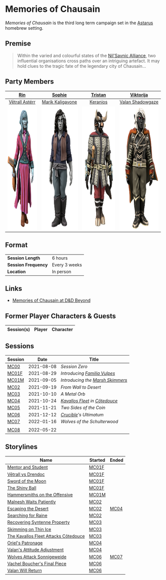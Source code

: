 # Memories of Chausain

*Memories of Chausain* is the third long term campaign set in the [Astarus](../celestial-objects/astarus.md) homebrew setting.

## Premise

> Within the varied and colourful states of the [Nil'Savnic Alliance](../civilisations/nilsavnic-alliance/nilsavnic-alliance.md), two influential organisations cross paths over an intriguing artefact. It may hold clues to the tragic fate of the legendary city of Chausain...

## Party Members

| [Rin](../players/rin.md) | [Sophie](../players/sophie.md) | [Tristan](../players/tristan.md) | [Viktorija](../players/viktorija.md) |
|:---:|:---:|:---:|:---:|
| [Vētrall Astérr](../characters/vetrall-asterr.md) | [Marik Kaligavone](../characters/marik-kaligavone.md) | [Keranios](../characters/keranios.md) | [Valan Shadowgaze](../characters/valan-shadowgaze.md) |
| <img src="https://raw.githubusercontent.com/jesskelsall/astarus-images/main/characters/portraits/47336984c5f7be18.png" height="400" /> | <img src="https://raw.githubusercontent.com/jesskelsall/astarus-images/main/characters/portraits/5e34f2c0018c62f8.png" height="400" /> | <img src="https://raw.githubusercontent.com/jesskelsall/astarus-images/main/characters/portraits/8c075a85ed942631.png" height="400" /> | <img src="https://raw.githubusercontent.com/jesskelsall/astarus-images/main/characters/portraits/cf0352e2558c24f5.png" height="400" /> |

## Format

|||
|---|---|
| **Session Length** | 6 hours |
| **Session Frequency** | Every 3 weeks |
| **Location** | In person |

## Links

- [Memories of Chausain at D&D Beyond](https://www.dndbeyond.com/campaigns/2152496)

## Former Player Characters & Guests

| Session(s) | Player | Character |
| --- | --- | --- |

## Sessions

| Session | Date | Title |
|---| --- | --- |
| [MC00](../sessions/MC00.md) | 2021-08-08 | *Session Zero* |
| [MC01F](../sessions/MC01F.md) | 2021-08-29 | *Introducing [Familia Vulpes](../organisations/familia-vulpes.md)* |
| [MC01M](../sessions/MC01M.md) | 2021-09-05 | *Introducing the [Marsh Skimmers](../organisations/criminals/marsh-skimmers.md)* |
| [MC02](../sessions/MC02.md) | 2021-09-19 | *From Wall to Desert* |
| [MC03](../sessions/MC03.md) | 2021-10-10 | *A Metal Orb* |
| [MC04](../sessions/MC04.md) | 2021-10-24 | *[Kavallos Fleet](../civilisations/kavallos-fleet/kavallos-fleet.md) in [Côtedouce](../places/settlements/towns/cotedouce.md)* |
| [MC05](../sessions/MC05.md) | 2021-11-21 | *Two Sides of the Coin* |
| [MC06](../sessions/MC06.md) | 2021-12-12 | *[Crucible](../characters/crucible.md)'s Ultimatum* |
| [MC07](../sessions/MC07.md) | 2022-01-16 | *Wolves of the Schulterwood* |
||
| [MC08](../sessions/MC08.md) | 2022-05-22 | |

## Storylines

| Name | Started | Ended |
| --- | --- | --- |
| [Mentor and Student](../storylines/mentor-and-student.md) | [MC01F](../sessions/MC01F.md) | |
| [Vētrall vs Drendoc](../storylines/vetrall-vs-drendoc.md) | [MC01F](../sessions/MC01F.md) |
| [Sword of the Moon](../storylines/sword-of-the-moon.md) | [MC01F](../sessions/MC01F.md) | |
| [The Shiny Ball](../storylines/the-shiny-ball.md) | [MC01F](../sessions/MC01F.md) | |
| [Hammersmiths on the Offensive](../storylines/hammersmiths-on-the-offensive.md) | [MC01M](../sessions/MC01M.md) | |
| [Malnesh Waits Patiently](../storylines/malnesh-waits-patiently.md) | [MC02](../sessions/MC02.md) | |
| [Escaping the Desert](../storylines/ended/escaping-the-desert.md) | [MC02](../sessions/MC02.md) | [MC04](../sessions/MC04.md) |
| [Searching for Raine](../storylines/searching-for-raine.md) | [MC02](../sessions/MC02.md) | |
| [Recovering Syntenne Property](../storylines/recovering-syntenne-property.md) | [MC03](../sessions/MC03.md) | |
| [Skimming on Thin Ice](../storylines/skimming-on-thin-ice.md) | [MC03](../sessions/MC03.md) | |
| [The Kavallos Fleet Attacks Côtedouce](../storylines/the-kavallos-fleet-attacks-cotedouce.md) | [MC03](../sessions/MC03.md) | |
| [Oriel's Patronage](../storylines/oriels-patronage.md) | [MC04](../sessions/MC04.md) | |
| [Valan's Attitude Adjustment](../storylines/valans-attitude-adjustment.md) | [MC04](../sessions/MC04.md) | |
| [Wolves Attack Sonnigeweide](../storylines/wolves-attack-sonnigeweide.md) | [MC06](../sessions/MC06.md) | [MC07](../sessions/MC07.md) |
| [Vachel Boucher's Final Piece](../storylines/vachel-bouchers-final-piece.md) | [MC06](../sessions/MC06.md) | |
| [Valan Will Return](../storylines/valan-will-return.md) | [MC06](../sessions/MC06.md) | |
